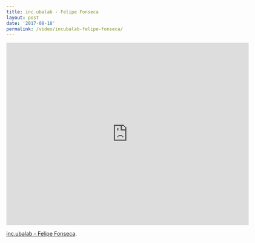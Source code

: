 ```yaml
---
title: inc.ubalab - Felipe Fonseca
layout: post
date: '2017-08-18'
permalink: /video/incubalab-felipe-fonseca/
---
```


<div class="ratio ratio-16x9"><iframe allowfullscreen="" class="youtube-field-player" frameborder="0" height="480" id="youtube-field-player" src="https://www.youtube.com/embed/_QyhLhoVuy8?wmode=opaque" title="inc.ubalab - Felipe Fonseca" width="640"></iframe></div>

[inc.ubalab - Felipe Fonseca](https://www.youtube.com/watch?v=_QyhLhoVuy8).

